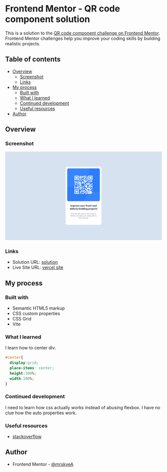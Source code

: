 # Frontend Mentor - QR code component solution

This is a solution to the [QR code component challenge on Frontend Mentor](https://www.frontendmentor.io/challenges/qr-code-component-iux_sIO_H). Frontend Mentor challenges help you improve your coding skills by building realistic projects. 

## Table of contents

- [Overview](#overview)
  - [Screenshot](#screenshot)
  - [Links](#links)
- [My process](#my-process)
  - [Built with](#built-with)
  - [What I learned](#what-i-learned)
  - [Continued development](#continued-development)
  - [Useful resources](#useful-resources)
- [Author](#author)

## Overview

### Screenshot

![](./screenshot.png)


### Links

- Solution URL: [solution](https://www.frontendmentor.io/solutions/qr-code-made-with-html-css-and-vite-q8kcrwqnU7)
- Live Site URL: [vercel site](https://qrcode-two-xi.vercel.app/)

## My process

### Built with

- Semantic HTML5 markup
- CSS custom properties
- CSS Grid
- Vite



### What I learned

I learn how to center div.

```css
#center{
  display:grid;
  place-items: center;
  height:100%;
  width:100%;
}
```

### Continued development

I need to learn how css actually works instead of abusing flexbox.
I have no clue how the auto properties work.


### Useful resources

- [stackoverflow](https://stackoverflow.com)

## Author
- Frontend Mentor - [@mrskyeA](https://www.frontendmentor.io/profile/mrskyeA)



